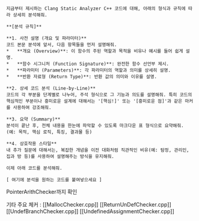 ```
지금부터 제시하는 Clang Static Analyzer C++ 코드에 대해, 아래의 형식과 규칙에 따라 상세히 분석해줘.

**[분석 규칙]**

**1. 사전 설명 (개요 및 파라미터)**
코드 본문 분석에 앞서, 다음 항목들을 먼저 설명해줘.
*   **개요 (Overview)**: 이 함수의 주된 역할과 목적을 비유나 예시를 들어 쉽게 설명.
*   **함수 시그니처 (Function Signature)**: 완전한 함수 선언부 제시.
*   **파라미터 (Parameters)**: 각 파라미터의 역할과 의미를 상세히 설명.
*   **반환 자료형 (Return Type)**: 반환 값의 의미와 이유를 설명.

**2. 상세 코드 분석 (Line-by-Line)**
코드의 각 부분을 단계별로 나누어, 주석 형식으로 그 기능과 의도를 설명해줘. 특히 코드의 핵심적인 부분이나 흥미로운 설계에 대해서는 '[핵심!]' 또는 '[흥미로운 점]'과 같은 마커를 사용하여 강조해줘.

**3. 요약 (Summary)**
분석이 끝난 후, 전체 내용을 한눈에 파악할 수 있도록 마크다운 표 형식으로 요약해줘. (예: 목적, 핵심 로직, 특징, 결과물 등)

**4. 상호작용 스타일**
내 추가 질문에 대해서는, 복잡한 개념을 이전 대화처럼 직관적인 비유(예: 탐정, 관리인, 집과 방 등)를 사용하여 설명해주는 방식을 유지해줘.

이제 아래 코드를 분석해줘.

[ 여기에 분석을 원하는 코드를 붙여넣으세요 ]

```

PointerArithChecker까지 확인

기타 주요 체커 :
[[MallocChecker.cpp]]
[[ReturnUnDefChecker.cpp]]
[[UndefBranchChecker.cpp]]
[[UndefinedAssignmentChecker.cpp]]
